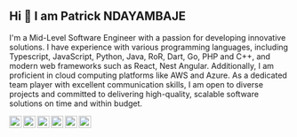 <samp><h2>Hi 👋 I am Patrick NDAYAMBAJE</h2>
<p>I'm a Mid-Level Software Engineer with a passion for developing innovative solutions. I have experience with various programming languages, including Typescript, JavaScript, Python, Java, RoR, Dart, Go, PHP and C++, and modern web frameworks such as React, Nest Angular. Additionally, I am proficient in cloud computing platforms like AWS and Azure. As a dedicated team player with excellent communication skills, I am open to diverse projects and committed to delivering high-quality, scalable software solutions on time and within budget.<p>
<!-- <p>For more information click  <a href="https://www.patrickndayambaje.me" target="_blank">here</a></p> -->
<!--<a href="https://github.com/patriicke" align="center"><img src="https://github-readme-stats.vercel.app/api/top-langs/?username=patriicke&langs_count=6&title_color=a855f7&text_color=ffffff&icon_color=ec4899&bg_color=0f172a&hide_border=true&locale=en&custom_title=Programming%20Languages&hide=php,html,Less,SCSS,CSS" alt="Mostly used programming languages" /></a> -->
<a target="_blank" href="https://www.linkedin.com/in/ndayambaje-patrick-90737022b/">
  <img align="left" alt="LinkdeIN" width="22px" src="https://cdn.jsdelivr.net/npm/simple-icons@v3/icons/linkedin.svg" />
</a>
<a target="_blank" href="https://api.whatsapp.com/send?phone=250786267979">
  <img align="left" alt="Whatsapp" width="22px" src="https://cdn.jsdelivr.net/npm/simple-icons@v3/icons/whatsapp.svg" />
</a>
<a target="_blank" href="https://www.instagram.com/patriicke/">
  <img align="left" alt="Instagram" width="22px" src="https://cdn.jsdelivr.net/npm/simple-icons@v3/icons/instagram.svg" />
</a>
<a target="_blank" href="https://dev.to/patrickn4">
  <img align="left" alt="Devto" width="22px" src="https://cdn.jsdelivr.net/npm/simple-icons@v3/icons/dev-dot-to.svg" />
</a>
<a target="_blank" href="mailto:patrickndayambaje4@gmail.com">
  <img align="left" alt="Gmail" width="22px" src="https://cdn.jsdelivr.net/npm/simple-icons@v3/icons/gmail.svg" />
</a>
<a target="_blank" href="https://www.facebook.com/profile.php?id=100076022093184">
  <img align="left" alt="Facebook" width="22px" src="https://cdn.jsdelivr.net/npm/simple-icons@v3/icons/facebook.svg" />
</a>
<!-- <p><img align="left" src="https://github-readme-stats.vercel.app/api/top-langs?username=patriicke&show_icons=true&locale=en&layout=compact" alt="manzi-cedrick" /></p> -->
<!--
**patrick-n4/patrick-n4** is a ✨ _special_ ✨ repository because its `README.md` (this file) appears on your GitHub profile.
Here are some ideas to get you started:
- 🌱 I’m currently learning ...
- 👯 I’m looking to collaborate on ...
- 🤔 I’m looking for help with ...
- 💬 Ask me about ...
- 📫 How to reach me: ...
- 😄 Pronouns: ...
- ⚡ Fun fact: ...
-->

<!-- <a href="https://github.com/patriicke/patriicke">
<img align="center" src="https://github-readme-stats.vercel.app/api/top-langs/?username=patriicke&hide=html,blade,css,hack,scss,php&title_color=ffffff&text_color=c9cacc&icon_color=2bbc8a&bg_color=1d1f21&langs_count=5" /> -->

<!--
**patrick-n4/patrick-n4** is a ✨ _special_ ✨ repository because its `README.md` (this file) appears on your GitHub profile.

Here are some ideas to get you started:

- 🔭 I’m currently working on ...
- 🌱 I’m currently learning ...
- 👯 I’m looking to collaborate on ...
- 🤔 I’m looking for help with ...
- 💬 Ask me about ...
- 📫 How to reach me: ...
- 😄 Pronouns: ...
- ⚡ Fun fact: ...
-->
</samp>
